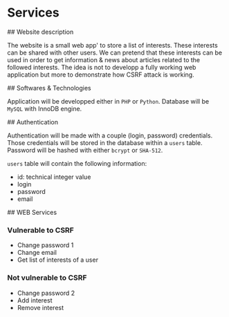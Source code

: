 # Services

## Website description

The website is a small web app' to store a list of interests. These interests 
can be shared with other users. We can pretend that these interests can be used 
in order to get information & news about articles related to the followed 
interests.
The idea is not to developp a fully working web application but more to 
demonstrate how CSRF attack is working.

## Softwares & Technologies

Application will be developped either in `PHP` or `Python`.
Database will be `MySQL` with InnoDB engine.

## Authentication

Authentication will be made with a couple (login, password) credentials. Those 
credentials will be stored in the database within a `users` table. Password will 
be hashed with either `bcrypt` or `SHA-512`.

`users` table will contain the following information:

- id: technical integer value
- login
- password
- email

## WEB Services

### Vulnerable to CSRF

- Change password 1
- Change email
- Get list of interests of a user

### Not vulnerable to CSRF

- Change password 2
- Add interest
- Remove interest
